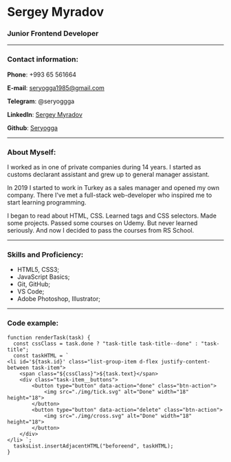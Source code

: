 # Sergey Myradov

### Junior Frontend Developer
***
### Contact information:
**Phone**: +993 65 561664

**E-mail**: seryogga1985@gmail.com

**Telegram**: @seryoggga

**LinkedIn**: [Sergey Myradov](https://www.linkedin.com/in/sergey-myradov/)

**Github**: [Seryogga](https://github.com/Seryogga)

***
### About Myself:
I worked as in one of private companies during 14 years. I started as customs declarant assistant and grew up to general manager assistant. 

In 2019 I started to work in Turkey as a sales manager and opened my own company. There I've met a full-stack web-developer who inspired me to start learning programming. 

I began to read about HTML, CSS. Learned tags and CSS selectors. Made some projects. Passed some courses on Udemy. But never learned seriously. And now I decided to pass the courses from RS School. 

***
### Skills and Proficiency:
* HTML5, CSS3;
* JavaScript Basics;
* Git, GitHub;
* VS Code; 
* Adobe Photoshop, Illustrator;

***
### Code example:
```
function renderTask(task) {
  const cssClass = task.done ? "task-title task-title--done" : "task-title";
  const taskHTML = `
<li id='${task.id}' class="list-group-item d-flex justify-content-between task-item">
	<span class="${cssClass}">${task.text}</span>
	<div class="task-item__buttons">
		<button type="button" data-action="done" class="btn-action">
			<img src="./img/tick.svg" alt="Done" width="18" height="18">
		</button>
		<button type="button" data-action="delete" class="btn-action">
			<img src="./img/cross.svg" alt="Done" width="18" height="18">
		</button>
	</div>
</li> `;
  tasksList.insertAdjacentHTML("beforeend", taskHTML);
}
```